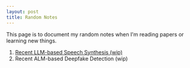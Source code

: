 ```yaml
---
layout: post 
title: Random Notes
---
```


This page is to document my random notes when I'm reading papers or learning new things.


1. [Recent LLM-based Speech Synthesis (wip)](25feb/llm-ss/)
2. Recent ALM-based Deepfake Detection (wip)